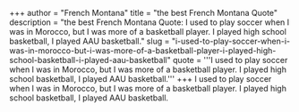 +++
author = "French Montana"
title = "the best French Montana Quote"
description = "the best French Montana Quote: I used to play soccer when I was in Morocco, but I was more of a basketball player. I played high school basketball, I played AAU basketball."
slug = "i-used-to-play-soccer-when-i-was-in-morocco-but-i-was-more-of-a-basketball-player-i-played-high-school-basketball-i-played-aau-basketball"
quote = '''I used to play soccer when I was in Morocco, but I was more of a basketball player. I played high school basketball, I played AAU basketball.'''
+++
I used to play soccer when I was in Morocco, but I was more of a basketball player. I played high school basketball, I played AAU basketball.
